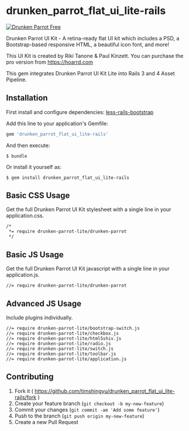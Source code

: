 # drunken_parrot_flat_ui_lite-rails

[![Drunken Parrot Free](https://hoarrd.com/wp-content/uploads/2014/09/drunken-parrot-free-top-2x.png)](https://hoarrd.com/free-flat-ui-drunken-parrot-lite/)

Drunken Parrot UI Kit - A retina-ready flat UI kit which includes a PSD, a Bootstrap-based responsive HTML, a beautiful icon font, and more!

This UI Kit is created by Riki Tanone & Paul Kinzett. You can purchase the pro version from https://hoarrd.com

This gem integrates Drunken Parrot UI Kit Lite into Rails 3 and 4 Asset Pipeline.

## Installation

First install and configure dependencies: [less-rails-bootstrap](https://github.com/metaskills/less-rails-bootstrap)

Add this line to your application's Gemfile:

```ruby
gem 'drunken_parrot_flat_ui_lite-rails'
```

And then execute:

    $ bundle

Or install it yourself as:

    $ gem install drunken_parrot_flat_ui_lite-rails

## Basic CSS Usage

Get the full Drunken Parrot UI Kit stylesheet with a single line in your application.css.

```
/*
 *= require drunken-parrot-lite/drunken-parrot
 */
```

## Basic JS Usage

Get the full Drunken Parrot UI Kit javascript with a single line in your application.js.

```
//= require drunken-parrot-lite/drunken-parrot
```

## Advanced JS Usage

Include plugins individually. 

```
//= require drunken-parrot-lite/bootstrap-switch.js
//= require drunken-parrot-lite/checkbox.js
//= require drunken-parrot-lite/html5shiv.js
//= require drunken-parrot-lite/radio.js
//= require drunken-parrot-lite/switch.js
//= require drunken-parrot-lite/toolbar.js
//= require drunken-parrot-lite/application.js
```

## Contributing

1. Fork it ( https://github.com/timshingyu/drunken_parrot_flat_ui_lite-rails/fork )
2. Create your feature branch (`git checkout -b my-new-feature`)
3. Commit your changes (`git commit -am 'Add some feature'`)
4. Push to the branch (`git push origin my-new-feature`)
5. Create a new Pull Request
